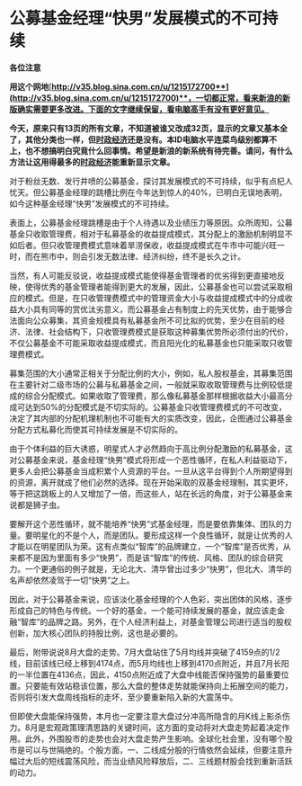 公募基金经理“快男”发展模式的不可持续
====

			

**各位注意**

**用这个网地**[**http://v35.blog.sina.com.cn/u/1215172700**](http://v35.blog.sina.com.cn/u/1215172700)**，一切都正常，看来新浪的新版确实需要更多改进。下面的文字继续保留，看电脑高手有没有更好意见。**

**今天，原来只有13页的所有文章，不知道被谁又改成32页，显示的文章又基本全了，其他分类也一样，但**[**时政经济**](http://blog.sina.com.cn/s/alist_1215172700_10_1.html)**还是没有。本ID电脑水平连菜鸟级别都算不上，也不想搞明白究竟什么回事情。希望是新浪的新系统有待完善。请问，有什么方法让这用得最多的**[**时政经济**](http://blog.sina.com.cn/s/alist_1215172700_10_1.html)**能重新显示文章。**

对于粉丝无数、发行井喷的公募基金，探讨其发展模式的不可持续，似乎有点杞人忧天。但公募基金经理的跳槽比例在今年达到惊人的40%，已明白无误地表明，如今这种基金经理“快男”发展模式的不可持续。

表面上，公募基金经理跳槽是由于个人待遇以及业绩压力等原因。众所周知，公募基金只收取管理费，相对于私募基金的收益提成模式，其分配上的激励机制明显不如后者。但只收管理费模式意味着旱涝保收，收益提成模式在牛市中可能兴旺一时，而在熊市中，则会引发无数法律、经济纠纷，终不是长久之计。

当然，有人可能反驳说，收益提成模式能使得基金管理者的优劣得到更直接地反映，使得优秀的基金管理者能得到更大的发展，因此，公募基金也可以尝试采取相应的模式。但是，在只收管理费模式中的管理资金大小与收益提成模式中的分成收益大小具有同等的赏优汰劣意义，而公募基金占有制度上的先天优势，由于能够合法面向公众募集，其资金规模具有私募基金所不可比拟的优势，至少在目前的经济、法律、社会结构下，只收管理费模式是获取这种募集优势所必须付出的代价，不仅公募基金不可能采取收益提成模式，而且阳光化的私募基金也只能采取只收管理费模式。

募集范围的大小通常正相关于分配比例的大小，例如，私人股权基金，其募集范围在主要针对二级市场的公募与私募基金之间，一般就采取收取管理费与比例较低提成的综合分配模式。如果收取了管理费，那么像私募基金那样根据收益大小最高分成可达到50%的分配模式是不切实际的。公募基金只收管理费模式的不可改变，决定了其内部的分配机理机制也不可能有大的实质改变，因此，企图通过公募基金分配方式私募化而使其可持续发展是不切实际的。

由于个体利益的巨大诱惑，明星式人才必然趋向于高比例分配激励的私募基金，这对公募基金来说，基金经理“快男”模式将形成一个恶性循环，在私人利益驱动下，更多人会把公募基金当成积累个人资源的平台。一旦从这平台得到个人所期望得到的资源，离开就成了他们必然的选择。现在开始采取的双基金经理制，其实更坏，等于把这跳板上的人又增加了一倍，而这些人，站在长远的角度，对于公募基金来说都是狮子虫。

要解开这个恶性循环，就不能培养“快男”式基金经理，而是要依靠集体、团队的力量。要明星化的不是个人，而是团队。要形成这样一个良性循环，就是让优秀的人才能以在明星团队为荣。这有点类似“智库”的品牌建立，一个“智库”是否优秀，从来都不是因为里面有多少“快男”，而是该“智库”的传统、风格、团队的综合研究力。一个更通俗的例子就是，无论北大、清华曾出过多少“快男”，但北大、清华的名声却依然凌驾于一切“快男”之上。

因此，对于公募基金来说，应该淡化基金经理的个人色彩，突出团体的风格，逐步形成自己的特色与传统。一个好的基金，一个能可持续发展的基金，就应该走金融“智库”的品牌之路。另外，在个人经济利益上，对基金管理公司进行适当的股权创新，加大核心团队的持股比例，这也是必要的。

最后，附带说说8月大盘的走势。7月大盘站住了5月均线并突破了4159点的1/2线，目前该线已经上移到4174点，而5月均线也上移到4170点附近，并且7月长阳的一半位置在4136点，因此，4150点附近成了大盘中线能否保持强势的最重要位置。只要能有效站稳该位置，那么大盘的整体走势就能保持向上拓展空间的能力，否则将引发大盘周线指标的走坏，至少要重新陷入新的大震荡中。

但即使大盘能保持强势，本月也一定要注意大盘过分冲高所隐含的月K线上影杀伤力。8月是宏观政策理清思路的关键时间，这方面的变动将对大盘走势起着决定作用。此外，外围股市的走势也会对大盘走势产生影响。全球化社会里，没有哪个股市是可以与世隔绝的。个股方面，一、二线成分股的行情依然会延续，但要注意升幅过大后的短线震荡风险，而当业绩风险释放后，二、三线题材股会找到重新活跃的动力。
